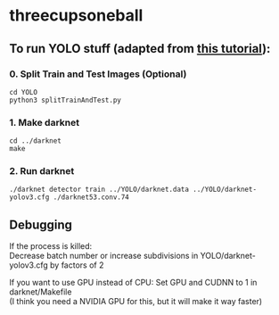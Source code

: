 # threecupsoneball

## To run YOLO stuff (adapted from <a href="https://www.learnopencv.com/training-yolov3-deep-learning-based-custom-object-detector/):" target="_blank">this tutorial</a>):

### 0. Split Train and Test Images (Optional)
`cd YOLO`  
`python3 splitTrainAndTest.py`

### 1. Make darknet
`cd ../darknet`  
`make`

### 2. Run darknet
`./darknet detector train ../YOLO/darknet.data ../YOLO/darknet-yolov3.cfg ./darknet53.conv.74`

## Debugging
If the process is killed:  
Decrease batch number or increase subdivisions in YOLO/darknet-yolov3.cfg by factors of 2

If you want to use GPU instead of CPU:
Set GPU and CUDNN to 1 in darknet/Makefile  
(I think you need a NVIDIA GPU for this, but it will make it way faster)
